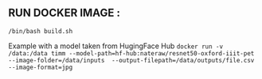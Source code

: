 ## RUN DOCKER IMAGE :

```/bin/bash build.sh```

Example with a model taken from HugingFace Hub
```docker run -v /data:/data timm --model-path=hf-hub:nateraw/resnet50-oxford-iiit-pet --image-folder=/data/inputs  --output-filepath=/data/outputs/file.csv --image-format=jpg```
